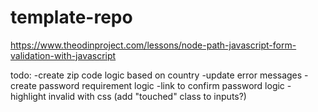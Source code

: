 # template-repo

https://www.theodinproject.com/lessons/node-path-javascript-form-validation-with-javascript

todo:
-create zip code logic based on country
-update error messages
-create password requirement logic
-link to confirm password logic
-highlight invalid with css (add "touched" class to inputs?)
